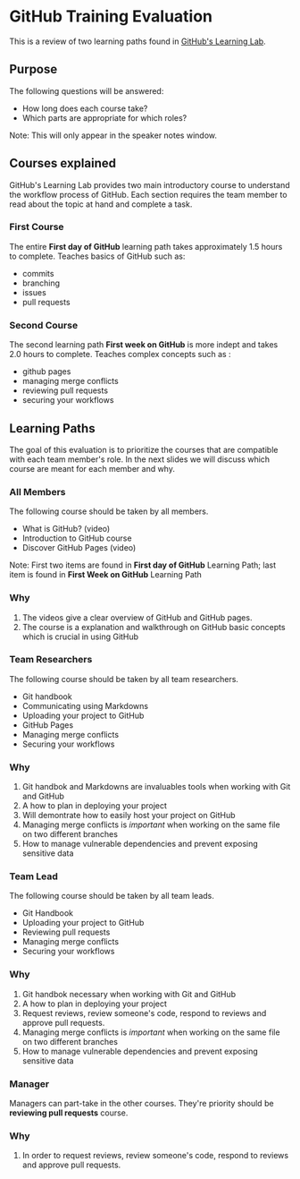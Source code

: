 # GitHub Training Evaluation

This is a review of two learning paths found in [GitHub's Learning Lab](https://lab.github.com/githubtraining/paths).



## Purpose

The following questions will be answered: 
  - How long does each course take?
  - Which parts are appropriate for which roles?
  
Note: This will only appear in the speaker notes window.



## Courses explained

GitHub's Learning Lab provides two main introductory course to understand the workflow process of GitHub.
Each section requires the team member to read about the topic at hand and complete a task.


### First Course

The entire **First day of GitHub** learning path takes approximately 1.5 hours to complete. Teaches basics of GitHub such as:
  - commits
  - branching
  - issues
  - pull requests


### Second Course

The second learning path **First week on GitHub** is more indept and takes 2.0 hours to complete. Teaches complex concepts such as :
  - github pages
  - managing merge conflicts
  - reviewing pull requests 
  - securing your workflows



## Learning Paths
  
The goal of this evaluation is to prioritize the courses that are compatible with each team member's role. 
In the next slides we will discuss which course are meant for each member and why.




### All Members

The following course should be taken by all members. 
  - What is GitHub? (video) 
  - Introduction to GitHub course
  - Discover GitHub Pages (video)
  
Note: First two items are found in **First day of GitHub** Learning Path; last item is found in **First Week on GitHub** Learning Path


### Why

1. The videos give a clear overview of GitHub and GitHub pages. 
2. The course is a explanation and walkthrough on GitHub basic concepts which is crucial in using GitHub
 




### Team Researchers

The following course should be taken by all team researchers. 
  - Git handbook
  - Communicating using Markdowns
  - Uploading your project to GitHub
  - GitHub Pages
  - Managing merge conflicts
  - Securing your workflows
  


### Why

1. Git handbok and Markdowns are invaluables tools when working with Git and GitHub
2. A how to plan in deploying your project
3. Will demontrate how to easily host your project on GitHub 
4. Managing merge conflicts is *important* when working on the same file on two different branches
5. How to manage vulnerable dependencies and prevent exposing sensitive data




### Team Lead

The following course should be taken by all team leads.
  - Git Handbook
  - Uploading your project to GitHub
  - Reviewing pull requests
  - Managing merge conflicts
  - Securing your workflows


  
### Why

1. Git handbok necessary when working with Git and GitHub
2. A how to plan in deploying your project
3. Request reviews, review someone's code, respond to reviews and approve pull requests.  
4. Managing merge conflicts is *important* when working on the same file on two different branches
5. How to manage vulnerable dependencies and prevent exposing sensitive data




### Manager

Managers can part-take in the other courses. They're priority should be **reviewing pull requests** course.


### Why

1. In order to request reviews, review someone's code, respond to reviews and approve pull requests.
